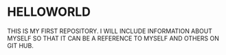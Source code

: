 # HELLOWORLD
THIS IS MY FIRST REPOSITORY. I WILL INCLUDE INFORMATION ABOUT MYSELF SO THAT IT CAN BE A REFERENCE TO MYSELF AND OTHERS ON GIT HUB.
